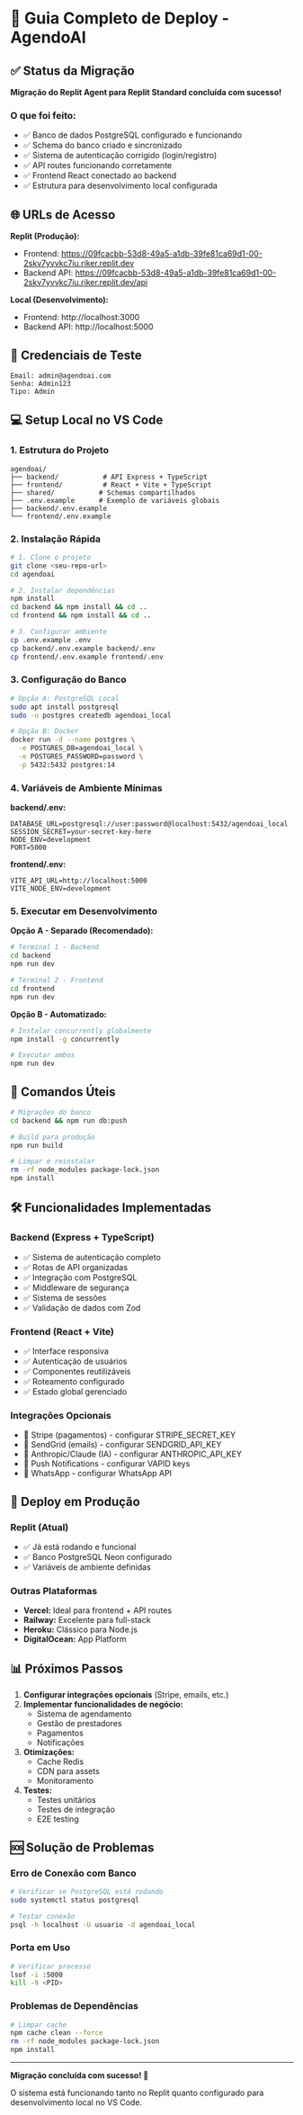 # 🚀 Guia Completo de Deploy - AgendoAI

## ✅ Status da Migração

**Migração do Replit Agent para Replit Standard concluída com sucesso!**

### O que foi feito:
- ✅ Banco de dados PostgreSQL configurado e funcionando
- ✅ Schema do banco criado e sincronizado
- ✅ Sistema de autenticação corrigido (login/registro)
- ✅ API routes funcionando corretamente
- ✅ Frontend React conectado ao backend
- ✅ Estrutura para desenvolvimento local configurada

## 🌐 URLs de Acesso

**Replit (Produção):**
- Frontend: https://09fcacbb-53d8-49a5-a1db-39fe81ca69d1-00-2skv7yvvkc7iu.riker.replit.dev
- Backend API: https://09fcacbb-53d8-49a5-a1db-39fe81ca69d1-00-2skv7yvvkc7iu.riker.replit.dev/api

**Local (Desenvolvimento):**
- Frontend: http://localhost:3000
- Backend API: http://localhost:5000

## 🔑 Credenciais de Teste

```
Email: admin@agendoai.com
Senha: Admin123
Tipo: Admin
```

## 💻 Setup Local no VS Code

### 1. Estrutura do Projeto
```
agendoai/
├── backend/           # API Express + TypeScript
├── frontend/          # React + Vite + TypeScript  
├── shared/           # Schemas compartilhados
├── .env.example      # Exemplo de variáveis globais
├── backend/.env.example
└── frontend/.env.example
```

### 2. Instalação Rápida
```bash
# 1. Clone o projeto
git clone <seu-repo-url>
cd agendoai

# 2. Instalar dependências
npm install
cd backend && npm install && cd ..
cd frontend && npm install && cd ..

# 3. Configurar ambiente
cp .env.example .env
cp backend/.env.example backend/.env  
cp frontend/.env.example frontend/.env
```

### 3. Configuração do Banco
```bash
# Opção A: PostgreSQL Local
sudo apt install postgresql
sudo -u postgres createdb agendoai_local

# Opção B: Docker
docker run -d --name postgres \
  -e POSTGRES_DB=agendoai_local \
  -e POSTGRES_PASSWORD=password \
  -p 5432:5432 postgres:14
```

### 4. Variáveis de Ambiente Mínimas

**backend/.env:**
```env
DATABASE_URL=postgresql://user:password@localhost:5432/agendoai_local
SESSION_SECRET=your-secret-key-here
NODE_ENV=development
PORT=5000
```

**frontend/.env:**
```env
VITE_API_URL=http://localhost:5000
VITE_NODE_ENV=development
```

### 5. Executar em Desenvolvimento

**Opção A - Separado (Recomendado):**
```bash
# Terminal 1 - Backend
cd backend
npm run dev

# Terminal 2 - Frontend  
cd frontend
npm run dev
```

**Opção B - Automatizado:**
```bash
# Instalar concurrently globalmente
npm install -g concurrently

# Executar ambos
npm run dev
```

## 🔧 Comandos Úteis

```bash
# Migrações do banco
cd backend && npm run db:push

# Build para produção
npm run build

# Limpar e reinstalar
rm -rf node_modules package-lock.json
npm install
```

## 🛠️ Funcionalidades Implementadas

### Backend (Express + TypeScript)
- ✅ Sistema de autenticação completo
- ✅ Rotas de API organizadas
- ✅ Integração com PostgreSQL
- ✅ Middleware de segurança
- ✅ Sistema de sessões
- ✅ Validação de dados com Zod

### Frontend (React + Vite)
- ✅ Interface responsiva
- ✅ Autenticação de usuários
- ✅ Componentes reutilizáveis
- ✅ Roteamento configurado
- ✅ Estado global gerenciado

### Integrações Opcionais
- 🔲 Stripe (pagamentos) - configurar STRIPE_SECRET_KEY
- 🔲 SendGrid (emails) - configurar SENDGRID_API_KEY  
- 🔲 Anthropic/Claude (IA) - configurar ANTHROPIC_API_KEY
- 🔲 Push Notifications - configurar VAPID keys
- 🔲 WhatsApp - configurar WhatsApp API

## 🚀 Deploy em Produção

### Replit (Atual)
- ✅ Já está rodando e funcional
- ✅ Banco PostgreSQL Neon configurado
- ✅ Variáveis de ambiente definidas

### Outras Plataformas
- **Vercel:** Ideal para frontend + API routes
- **Railway:** Excelente para full-stack
- **Heroku:** Clássico para Node.js
- **DigitalOcean:** App Platform

## 📊 Próximos Passos

1. **Configurar integrações opcionais** (Stripe, emails, etc.)
2. **Implementar funcionalidades de negócio:**
   - Sistema de agendamento
   - Gestão de prestadores
   - Pagamentos
   - Notificações
3. **Otimizações:**
   - Cache Redis
   - CDN para assets
   - Monitoramento
4. **Testes:**
   - Testes unitários
   - Testes de integração
   - E2E testing

## 🆘 Solução de Problemas

### Erro de Conexão com Banco
```bash
# Verificar se PostgreSQL está rodando
sudo systemctl status postgresql

# Testar conexão
psql -h localhost -U usuario -d agendoai_local
```

### Porta em Uso
```bash
# Verificar processo
lsof -i :5000
kill -9 <PID>
```

### Problemas de Dependências
```bash
# Limpar cache
npm cache clean --force
rm -rf node_modules package-lock.json
npm install
```

---

**Migração concluída com sucesso! 🎉**

O sistema está funcionando tanto no Replit quanto configurado para desenvolvimento local no VS Code.